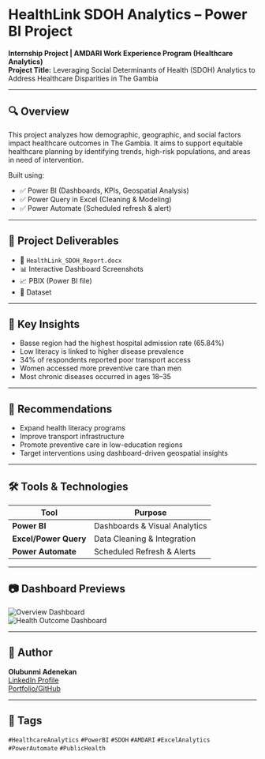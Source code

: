 # HealthLink SDOH Analytics – Power BI Project

**Internship Project | AMDARI Work Experience Program (Healthcare Analytics)**  
**Project Title:** Leveraging Social Determinants of Health (SDOH) Analytics to Address Healthcare Disparities in The Gambia

---

## 🔍 Overview

This project analyzes how demographic, geographic, and social factors impact healthcare outcomes in The Gambia. It aims to support equitable healthcare planning by identifying trends, high-risk populations, and areas in need of intervention.

Built using:
- ✅ Power BI (Dashboards, KPIs, Geospatial Analysis)
- ✅ Power Query in Excel (Cleaning & Modeling)
- ✅ Power Automate (Scheduled refresh & alert)

---

## 📁 Project Deliverables

- 📄 `HealthLink_SDOH_Report.docx`  
- 📊 Interactive Dashboard Screenshots  
- 📈 PBIX (Power BI file)   
- 🧾 Dataset 

---

## 📌 Key Insights

- Basse region had the highest hospital admission rate (65.84%)  
- Low literacy is linked to higher disease prevalence  
- 34% of respondents reported poor transport access  
- Women accessed more preventive care than men  
- Most chronic diseases occurred in ages 18–35

---

## 🎯 Recommendations

- Expand health literacy programs  
- Improve transport infrastructure  
- Promote preventive care in low-education regions  
- Target interventions using dashboard-driven geospatial insights

---

## 🛠 Tools & Technologies

| Tool        | Purpose                       |
|-------------|-------------------------------|
| **Power BI**     | Dashboards & Visual Analytics |
| **Excel/Power Query** | Data Cleaning & Integration     |
| **Power Automate** | Scheduled Refresh & Alerts   |

---

## 📷 Dashboard Previews

![Overview Dashboard](overview_dashboard.png)  
![Health Outcome Dashboard](health_outcome_dashboard.png)

---

## 👤 Author

**Olubunmi Adenekan**  
[LinkedIn Profile](https://www.linkedin.com/in/olubunmi-adenekan/)  
[Portfolio/GitHub](https://github.com/Ajany47)

---

## 🔖 Tags

`#HealthcareAnalytics` `#PowerBI` `#SDOH` `#AMDARI` `#ExcelAnalytics` `#PowerAutomate` `#PublicHealth`
